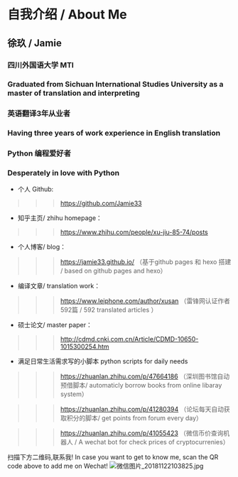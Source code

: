# 自我介绍 / About Me

## 徐玖 / Jamie

### 四川外国语大学 MTI 

### Graduated from Sichuan International Studies University as a master of translation and interpreting 

### 英语翻译3年从业者

### Having three years of work experience in English translation

### Python 编程爱好者

### Desperately in love with Python


-  个人 Github:
>>> https://github.com/Jamie33   

-  知乎主页/ zhihu homepage：
>>> https://www.zhihu.com/people/xu-jiu-85-74/posts 

-  个人博客/ blog：
>>> https://jamie33.github.io/  （基于github pages 和 hexo 搭建 / based on github pages and hexo） 

-  编译文章/ translation work：
>>> https://www.leiphone.com/author/xusan （雷锋网认证作者592篇 / 592 translated articles ）

-  硕士论文/ master paper：
>>> http://cdmd.cnki.com.cn/Article/CDMD-10650-1015300254.htm 




-  满足日常生活需求写的小脚本
python scripts for daily needs

>>> https://zhuanlan.zhihu.com/p/47664186  （深圳图书馆自动预借脚本/ automaticly borrow books from online libaray system）

>>> https://zhuanlan.zhihu.com/p/41280394  （论坛每天自动获取积分的脚本/ get points from forum every day）

>>> https://zhuanlan.zhihu.com/p/41055423  （微信币价查询机器人 / A wechat bot for check prices of cryptocurrenies）


扫描下方二维码,联系我!
In case you want to get to know me, scan the QR code above to add me on Wechat!
![微信图片_20181122103825.jpg](https://i.loli.net/2018/11/22/5bf61b52eb3c5.jpg)
